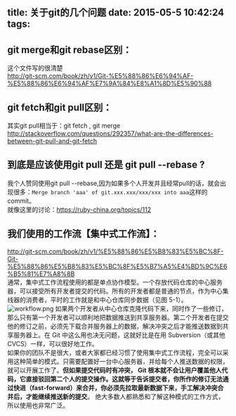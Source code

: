 title: 关于git的几个问题
date: 2015-05-5 10:42:24
tags:
---

## git merge和git rebase区别：
这个文件写的很清楚    
http://git-scm.com/book/zh/v1/Git-%E5%88%86%E6%94%AF-%E5%88%86%E6%94%AF%E7%9A%84%E8%A1%8D%E5%90%88     

## git fetch和git pull区别：
其实git pull相当于：git fetch , git merge     
http://stackoverflow.com/questions/292357/what-are-the-differences-between-git-pull-and-git-fetch    

## 到底是应该使用git pull 还是 git pull --rebase ?
我个人赞同使用git pull --rebase,因为如果多个人开发并且经常pull的话，就会出现很多：`Merge branch 'aaa' of git.xxx.xxx/xxx/xxx into aaa`这样的commit。     
就像这里的讨论：https://ruby-china.org/topics/112

## 我们使用的工作流【集中式工作流】：
http://git-scm.com/book/zh/v1/%E5%88%86%E5%B8%83%E5%BC%8F-Git-%E5%88%86%E5%B8%83%E5%BC%8F%E5%B7%A5%E4%BD%9C%E6%B5%81%E7%A8%8B      
通常，集中式工作流程使用的都是单点协作模型。一个存放代码仓库的中心服务器，可以接受所有开发者提交的代码。所有的开发者都是普通的节点，作为中心集线器的消费者，平时的工作就是和中心仓库同步数据（见图 5-1）。  
![workflow.png](/img/workflow.png)
如果两个开发者从中心仓库克隆代码下来，同时作了一些修订，那么只有第一个开发者可以顺利地把数据推送到共享服务器。第二个开发者在提交他的修订之前，必须先下载合并服务器上的数据，解决冲突之后才能推送数据到共享服务器上。在 Git 中这么用也决无问题，这就好比是在用 Subversion（或其他 CVCS）一样，可以很好地工作。     
如果你的团队不是很大，或者大家都已经习惯了使用集中式工作流程，完全可以采用这种简单的模式。只需要配置好一台中心服务器，并给每个人推送数据的权限，就可以开展工作了。**但如果提交代码时有冲突， Git 根本就不会让用户覆盖他人代码，它直接驳回第二个人的提交操作。这就等于告诉提交者，你所作的修订无法通过快进（fast-forward）来合并，你必须先拉取最新数据下来，手工解决冲突合并后，才能继续推送新的提交**。 绝大多数人都熟悉和了解这种模式的工作方式，所以使用也非常广泛。
